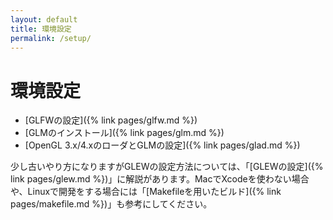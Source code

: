```yaml
---
layout: default
title: 環境設定
permalink: /setup/
---
```


環境設定
===

* [GLFWの設定]({% link pages/glfw.md %})
* [GLMのインストール]({% link pages/glm.md %})
* [OpenGL 3.x/4.xのローダとGLMの設定]({% link pages/glad.md %})

少し古いやり方になりますがGLEWの設定方法については、「[GLEWの設定]({% link pages/glew.md %})」に解説があります。MacでXcodeを使わない場合や、Linuxで開発をする場合には「[Makefileを用いたビルド]({% link pages/makefile.md %})」も参考にしてください。
